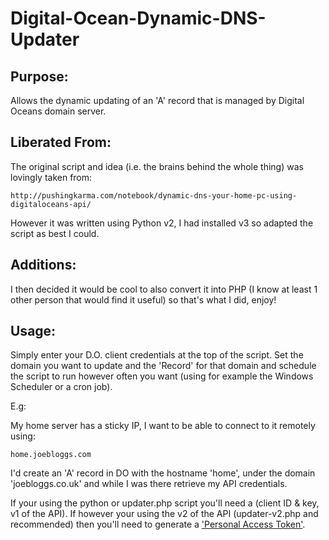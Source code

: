 Digital-Ocean-Dynamic-DNS-Updater
=================================

Purpose:
--------
Allows the dynamic updating of an 'A' record that is managed by Digital Oceans domain server.


Liberated From:
---------------
The original script and idea (i.e. the brains behind the whole thing) was lovingly taken from:

    http://pushingkarma.com/notebook/dynamic-dns-your-home-pc-using-digitaloceans-api/

However it was written using Python v2, I had installed v3 so adapted the script as best I could.


Additions:
----------
I then decided it would be cool to also convert it into PHP (I know at least 1 other person that would find it useful)
so that's what I did, enjoy!


Usage:
------
Simply enter your D.O. client credentials at the top of the script. Set the domain you want to update
and the 'Record' for that domain and schedule the script to run however often you want (using for example the Windows
Scheduler or a cron job).

E.g:

My home server has a sticky IP, I want to be able to connect to it remotely using:

    home.joebloggs.com

I'd create an 'A' record in DO with the hostname 'home', under the domain 'joebloggs.co.uk' and while I was there retrieve my API credentials.

If your using the python or updater.php script you'll need a (client ID & key, v1 of the API). If however your using the v2 of the
API (updater-v2.php and recommended) then you'll need to generate a ['Personal Access Token'](https://cloud.digitalocean.com/settings/applications).